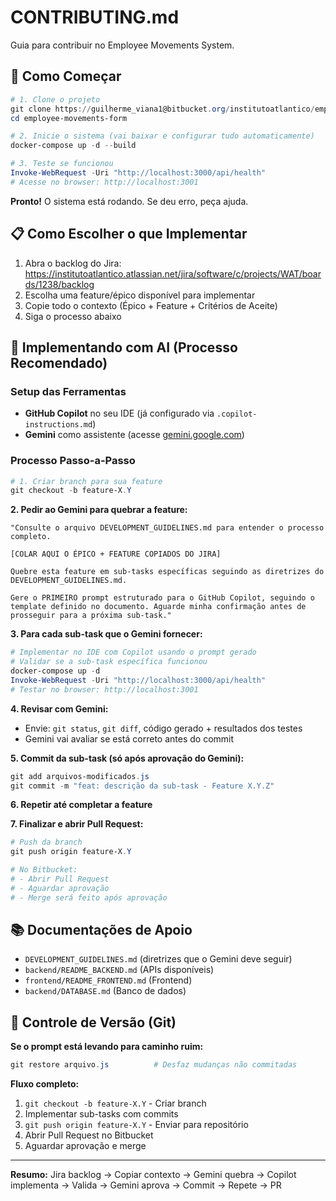 # CONTRIBUTING.md

Guia para contribuir no Employee Movements System.

## 🚀 Como Começar

```powershell
# 1. Clone o projeto
git clone https://guilherme_viana1@bitbucket.org/institutoatlantico/employee-movements-form.git
cd employee-movements-form

# 2. Inicie o sistema (vai baixar e configurar tudo automaticamente)
docker-compose up -d --build

# 3. Teste se funcionou
Invoke-WebRequest -Uri "http://localhost:3000/api/health"
# Acesse no browser: http://localhost:3001
```

**Pronto!** O sistema está rodando. Se deu erro, peça ajuda.

## 📋 Como Escolher o que Implementar

1. Abra o backlog do Jira: https://institutoatlantico.atlassian.net/jira/software/c/projects/WAT/boards/1238/backlog
2. Escolha uma feature/épico disponível para implementar
3. Copie todo o contexto (Épico + Feature + Critérios de Aceite)
4. Siga o processo abaixo

## 🤖 Implementando com AI (Processo Recomendado)

### Setup das Ferramentas
- **GitHub Copilot** no seu IDE (já configurado via `.copilot-instructions.md`)
- **Gemini** como assistente (acesse [gemini.google.com](https://gemini.google.com))

### Processo Passo-a-Passo

```powershell
# 1. Criar branch para sua feature
git checkout -b feature-X.Y
```

**2. Pedir ao Gemini para quebrar a feature:**

```
"Consulte o arquivo DEVELOPMENT_GUIDELINES.md para entender o processo completo.

[COLAR AQUI O ÉPICO + FEATURE COPIADOS DO JIRA]

Quebre esta feature em sub-tasks específicas seguindo as diretrizes do DEVELOPMENT_GUIDELINES.md.

Gere o PRIMEIRO prompt estruturado para o GitHub Copilot, seguindo o template definido no documento. Aguarde minha confirmação antes de prosseguir para a próxima sub-task."
```

**3. Para cada sub-task que o Gemini fornecer:**

```powershell
# Implementar no IDE com Copilot usando o prompt gerado
# Validar se a sub-task específica funcionou
docker-compose up -d
Invoke-WebRequest -Uri "http://localhost:3000/api/health"
# Testar no browser: http://localhost:3001
```

**4. Revisar com Gemini:**
- Envie: `git status`, `git diff`, código gerado + resultados dos testes
- Gemini vai avaliar se está correto antes do commit

**5. Commit da sub-task (só após aprovação do Gemini):**
```powershell
git add arquivos-modificados.js
git commit -m "feat: descrição da sub-task - Feature X.Y.Z"
```

**6. Repetir até completar a feature**

**7. Finalizar e abrir Pull Request:**
```powershell
# Push da branch
git push origin feature-X.Y

# No Bitbucket: 
# - Abrir Pull Request
# - Aguardar aprovação 
# - Merge será feito após aprovação
```

## 📚 Documentações de Apoio

- `DEVELOPMENT_GUIDELINES.md` (diretrizes que o Gemini deve seguir)
- `backend/README_BACKEND.md` (APIs disponíveis)
- `frontend/README_FRONTEND.md` (Frontend)
- `backend/DATABASE.md` (Banco de dados)

## 🔄 Controle de Versão (Git)

**Se o prompt está levando para caminho ruim:**
```powershell
git restore arquivo.js          # Desfaz mudanças não commitadas
```

**Fluxo completo:**
1. `git checkout -b feature-X.Y` - Criar branch
2. Implementar sub-tasks com commits
3. `git push origin feature-X.Y` - Enviar para repositório  
4. Abrir Pull Request no Bitbucket
5. Aguardar aprovação e merge

---

**Resumo:** Jira backlog → Copiar contexto → Gemini quebra → Copilot implementa → Valida → Gemini aprova → Commit → Repete → PR